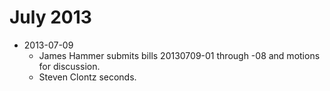 July 2013
=========

* 2013-07-09
    * James Hammer submits bills 20130709-01 through -08 and motions for discussion.
    * Steven Clontz seconds.